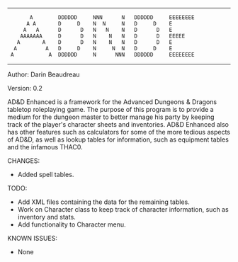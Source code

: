 -------------------------------------------------------------------------------

           A        DDDDDD     NNN      N   DDDDDD     EEEEEEEE
          A A       D     D    N  N     N   D     D    E
         A   A      D      D   N   N    N   D      D   E
        AAAAAAA     D      D   N    N   N   D      D   EEEEE
       A       A    D      D   N    N   N   D      D   E
      A         A   D     D    N     N  N   D     D    E
     A           A  DDDDDD     N      NNN   DDDDDD     EEEEEEEE

-------------------------------------------------------------------------------

Author: Darin Beaudreau

Version: 0.2

AD&D Enhanced is a framework for the Advanced Dungeons & Dragons tabletop
roleplaying game. The purpose of this program is to provide a medium for
the dungeon master to better manage his party by keeping track of the
player's character sheets and inventories. AD&D Enhanced also has other
features such as calculators for some of the more tedious aspects of
AD&D, as well as lookup tables for information, such as equipment tables
and the infamous THAC0.

CHANGES:
 - Added spell tables.

TODO:
 - Add XML files containing the data for the remaining tables.
 - Work on Character class to keep track of character information,
   such as inventory and stats.
 - Add functionality to Character menu.

KNOWN ISSUES:
 - None